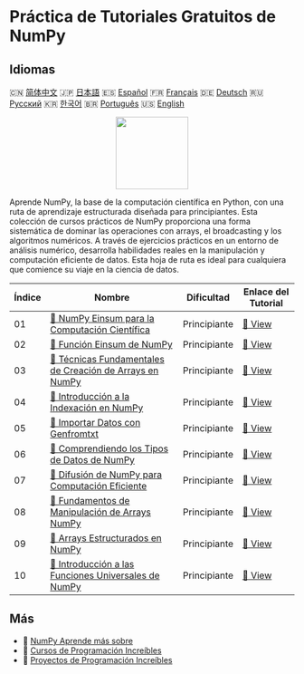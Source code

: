 # Práctica de Tutoriales Gratuitos de NumPy

## Idiomas

🇨🇳 [简体中文](README_zh.md) 🇯🇵 [日本語](README_ja.md) 🇪🇸 [Español](README_es.md) 🇫🇷 [Français](README_fr.md) 🇩🇪 [Deutsch](README_de.md) 🇷🇺 [Русский](README_ru.md) 🇰🇷 [한국어](README_ko.md) 🇧🇷 [Português](README_pt.md) 🇺🇸 [English](README.md) 

<div align="center">
<img width="128px" src="https://file.labex.io/path/gdqX0QgXsYjL.png">
</div>

Aprende NumPy, la base de la computación científica en Python, con una ruta de aprendizaje estructurada diseñada para principiantes. Esta colección de cursos prácticos de NumPy proporciona una forma sistemática de dominar las operaciones con arrays, el broadcasting y los algoritmos numéricos. A través de ejercicios prácticos en un entorno de análisis numérico, desarrolla habilidades reales en la manipulación y computación eficiente de datos. Esta hoja de ruta es ideal para cualquiera que comience su viaje en la ciencia de datos.

|   Índice | Nombre                                                                                                                           | Dificultad   | Enlace del Tutorial                                                                       |
|----------|----------------------------------------------------------------------------------------------------------------------------------|--------------|-------------------------------------------------------------------------------------------|
|       01 | [📖 NumPy Einsum para la Computación Científica](https://labex.io/es/tutorials/numpy-numpy-einsum-for-scientific-computing-4991) | Principiante | [🔗 View](https://labex.io/es/tutorials/numpy-numpy-einsum-for-scientific-computing-4991) |
|       02 | [📖 Función Einsum de NumPy](https://labex.io/es/tutorials/numpy-numpy-einsum-function-8001)                                     | Principiante | [🔗 View](https://labex.io/es/tutorials/numpy-numpy-einsum-function-8001)                 |
|       03 | [📖 Técnicas Fundamentales de Creación de Arrays en NumPy](https://labex.io/es/tutorials/numpy-numpy-array-creation-596338)      | Principiante | [🔗 View](https://labex.io/es/tutorials/numpy-numpy-array-creation-596338)                |
|       04 | [📖 Introducción a la Indexación en NumPy](https://labex.io/es/tutorials/numpy-numpy-indexing-on-ndarrays-596339)                | Principiante | [🔗 View](https://labex.io/es/tutorials/numpy-numpy-indexing-on-ndarrays-596339)          |
|       05 | [📖 Importar Datos con Genfromtxt](https://labex.io/es/tutorials/numpy-numpy-io-genfromtxt-596340)                               | Principiante | [🔗 View](https://labex.io/es/tutorials/numpy-numpy-io-genfromtxt-596340)                 |
|       06 | [📖 Comprendiendo los Tipos de Datos de NumPy](https://labex.io/es/tutorials/numpy-numpy-data-types-596341)                      | Principiante | [🔗 View](https://labex.io/es/tutorials/numpy-numpy-data-types-596341)                    |
|       07 | [📖 Difusión de NumPy para Computación Eficiente](https://labex.io/es/tutorials/numpy-numpy-broadcasting-596342)                 | Principiante | [🔗 View](https://labex.io/es/tutorials/numpy-numpy-broadcasting-596342)                  |
|       08 | [📖 Fundamentos de Manipulación de Arrays NumPy](https://labex.io/es/tutorials/numpy-numpy-copies-and-views-596343)              | Principiante | [🔗 View](https://labex.io/es/tutorials/numpy-numpy-copies-and-views-596343)              |
|       09 | [📖 Arrays Estructurados en NumPy](https://labex.io/es/tutorials/numpy-numpy-structured-arrays-596344)                           | Principiante | [🔗 View](https://labex.io/es/tutorials/numpy-numpy-structured-arrays-596344)             |
|       10 | [📖 Introducción a las Funciones Universales de NumPy](https://labex.io/es/tutorials/numpy-numpy-universal-functions-596345)     | Principiante | [🔗 View](https://labex.io/es/tutorials/numpy-numpy-universal-functions-596345)           |

## Más

- 🔗 [NumPy Aprende más sobre](https://labex.io/es/skilltrees/numpy)
- 🔗 [Cursos de Programación Increíbles](https://github.com/labex-labs/awesome-programming-courses)
- 🔗 [Proyectos de Programación Increíbles](https://github.com/labex-labs/awesome-programming-projects)


